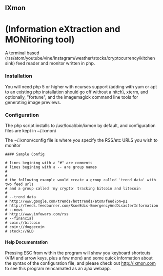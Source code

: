 
## IXmon 
(Information eXtraction and MONitoring tool)
==============

A terminal based
(rss/atom/youtube/vine/instagram/weather/stocks/cryptocurrency/kitchen sink)
feed reader and monitor written in php.

### Installation

You will need php 5 or higher with ncurses support (adding with yum or apt to
an existing php installation should go off without a hitch), xterm, and
optionally, "fortune", and the imagemagick command line tools for generating
image previews. 

### Configuration

The php script installs to /usr/local/bin/ixmon by default, and configuration
files are kept in ~/.ixmon/

The ~/.ixmon/config file is where you specify the RSS/etc URLS you wish to
monitor

    #### Sample Config

    # lines begining with a "#" are comments
    # lines begining with a -- are group names
    #
    #
    # the following example would create a group called 'trend data' with two feed urls 
    # and a group called 'my crypto' tracking bitcoin and litecoin
    # 
    # --trend data
    # http://www.google.com/trends/hottrends/atom/feed?pn=p1
    # http://feeds.feedburner.com/RsoeEdis-EmergencyAndDisasterInformation
    # --news
    # http://www.infowars.com/rss
    # --financial
    # coin://bitcoin
    # coin://dogeecoin
    # stock://GLD




#### Help Documentation

Pressing ESC from within the program will show you keyboard shortcuts (VIM and
arrow keys, plus a few more) and some quick information about the syntax of the
configuration file, and please check out http://Ixmon.com to see this program
reincarnated as an ajax webapp.

